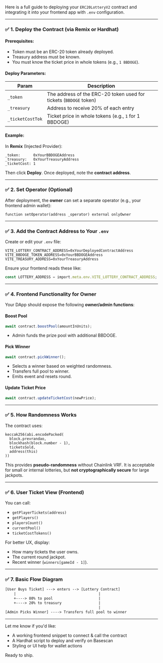 Here is a full guide to deploying your `ERC20LotteryV2` contract and integrating it into your frontend app with `.env` configuration.

---

### ✅ 1. **Deploy the Contract (via Remix or Hardhat)**

#### Prerequisites:

* Token must be an ERC-20 token already deployed.
* Treasury address must be known.
* You must know the ticket price in whole tokens (e.g., `1 BBDOGE`).

#### Deploy Parameters:

| Param            | Description                                                       |
| ---------------- | ----------------------------------------------------------------- |
| `_token`         | The address of the ERC-20 token used for tickets (`BBDOGE` token) |
| `_treasury`      | Address to receive 20% of each entry                              |
| `_ticketCostTok` | Ticket price in whole tokens (e.g., `1` for 1 BBDOGE)             |

#### Example:

In **Remix** (Injected Provider):

```solidity
_token:      0xYourBBDOGEAddress
_treasury:   0xYourTreasuryAddress
_ticketCost: 1
```

Then click **Deploy**. Once deployed, note the **contract address**.

---

### ✅ 2. **Set Operator (Optional)**

After deployment, the **owner** can set a separate operator (e.g., your frontend admin wallet):

```solidity
function setOperator(address _operator) external onlyOwner
```

---

### ✅ 3. **Add the Contract Address to Your `.env`**

Create or edit your `.env` file:

```
VITE_LOTTERY_CONTRACT_ADDRESS=0xYourDeployedContractAddress
VITE_BBDOGE_TOKEN_ADDRESS=0xYourBBDOGEAddress
VITE_TREASURY_ADDRESS=0xYourTreasuryAddress
```

Ensure your frontend reads these like:

```ts
const LOTTERY_ADDRESS = import.meta.env.VITE_LOTTERY_CONTRACT_ADDRESS;
```

---

### ✅ 4. **Frontend Functionality for Owner**

Your DApp should expose the following **owner/admin functions**:

#### Boost Pool

```ts
await contract.boostPool(amountInUnits);
```

* Admin funds the prize pool with additional BBDOGE.

#### Pick Winner

```ts
await contract.pickWinner();
```

* Selects a winner based on weighted randomness.
* Transfers full pool to winner.
* Emits event and resets round.

#### Update Ticket Price

```ts
await contract.updateTicketCost(newPrice);
```

---

### ✅ 5. **How Randomness Works**

The contract uses:

```solidity
keccak256(abi.encodePacked(
  block.prevrandao,
  blockhash(block.number - 1),
  ticketsSold,
  address(this)
))
```

This provides **pseudo-randomness** without Chainlink VRF. It is acceptable for small or internal lotteries, but **not cryptographically secure** for large jackpots.

---

### ✅ 6. **User Ticket View (Frontend)**

You can call:

* `getPlayerTickets(address)`
* `getPlayers()`
* `playersCount()`
* `currentPool()`
* `ticketCostTokens()`

For better UX, display:

* How many tickets the user owns.
* The current round jackpot.
* Recent winner (`winners[gameId - 1]`).

---

### ✅ 7. **Basic Flow Diagram**

```txt
[User Buys Ticket] ---> enters --> [Lottery Contract]
    |                                      |
    +----> 80% to pool                     |
    +----> 20% to treasury                 |
                                           |
[Admin Picks Winner] ----> Transfers full pool to winner
```

---

Let me know if you'd like:

* A working frontend snippet to connect & call the contract
* A Hardhat script to deploy and verify on Basescan
* Styling or UI help for wallet actions

Ready to ship.
